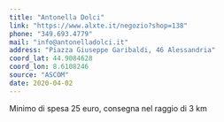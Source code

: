```yaml
---
title: "Antonella Dolci"
link: "https://www.alxte.it/negozio?shop=138"
phone: "349.693.4779"
mail: "info@antonelladolci.it"
address: "Piazza Giuseppe Garibaldi, 46 Alessandria"
coord_lat: 44.9084628
coord_lon: 8.6108246
source: "ASCOM"
date: 2020-04-02
---
```


Minimo di spesa 25 euro, consegna nel raggio di 3 km
